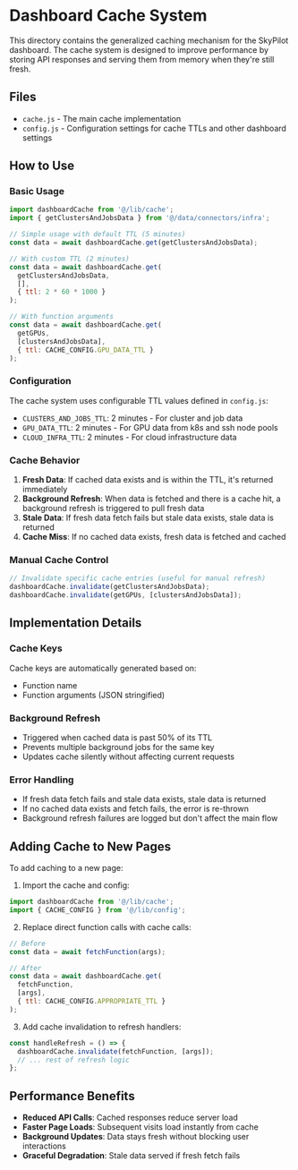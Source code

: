 # Dashboard Cache System

This directory contains the generalized caching mechanism for the SkyPilot dashboard. The cache system is designed to improve performance by storing API responses and serving them from memory when they're still fresh.

## Files

- `cache.js` - The main cache implementation
- `config.js` - Configuration settings for cache TTLs and other dashboard settings

## How to Use

### Basic Usage

```javascript
import dashboardCache from '@/lib/cache';
import { getClustersAndJobsData } from '@/data/connectors/infra';

// Simple usage with default TTL (5 minutes)
const data = await dashboardCache.get(getClustersAndJobsData);

// With custom TTL (2 minutes)
const data = await dashboardCache.get(
  getClustersAndJobsData, 
  [], 
  { ttl: 2 * 60 * 1000 }
);

// With function arguments
const data = await dashboardCache.get(
  getGPUs, 
  [clustersAndJobsData], 
  { ttl: CACHE_CONFIG.GPU_DATA_TTL }
);
```

### Configuration

The cache system uses configurable TTL values defined in `config.js`:

- `CLUSTERS_AND_JOBS_TTL`: 2 minutes - For cluster and job data
- `GPU_DATA_TTL`: 2 minutes - For GPU data from k8s and ssh node pools
- `CLOUD_INFRA_TTL`: 2 minutes - For cloud infrastructure data

### Cache Behavior

1. **Fresh Data**: If cached data exists and is within the TTL, it's returned immediately
2. **Background Refresh**: When data is fetched and there is a cache hit, a 
background refresh is triggered to pull fresh data
3. **Stale Data**: If fresh data fetch fails but stale data exists, stale data is returned
4. **Cache Miss**: If no cached data exists, fresh data is fetched and cached

### Manual Cache Control

```javascript
// Invalidate specific cache entries (useful for manual refresh)
dashboardCache.invalidate(getClustersAndJobsData);
dashboardCache.invalidate(getGPUs, [clustersAndJobsData]);
```

## Implementation Details

### Cache Keys

Cache keys are automatically generated based on:
- Function name
- Function arguments (JSON stringified)

### Background Refresh

- Triggered when cached data is past 50% of its TTL
- Prevents multiple background jobs for the same key
- Updates cache silently without affecting current requests

### Error Handling

- If fresh data fetch fails and stale data exists, stale data is returned
- If no cached data exists and fetch fails, the error is re-thrown
- Background refresh failures are logged but don't affect the main flow

## Adding Cache to New Pages

To add caching to a new page:

1. Import the cache and config:
```javascript
import dashboardCache from '@/lib/cache';
import { CACHE_CONFIG } from '@/lib/config';
```

2. Replace direct function calls with cache calls:
```javascript
// Before
const data = await fetchFunction(args);

// After  
const data = await dashboardCache.get(
  fetchFunction, 
  [args], 
  { ttl: CACHE_CONFIG.APPROPRIATE_TTL }
);
```

3. Add cache invalidation to refresh handlers:
```javascript
const handleRefresh = () => {
  dashboardCache.invalidate(fetchFunction, [args]);
  // ... rest of refresh logic
};
```

## Performance Benefits

- **Reduced API Calls**: Cached responses reduce server load
- **Faster Page Loads**: Subsequent visits load instantly from cache
- **Background Updates**: Data stays fresh without blocking user interactions
- **Graceful Degradation**: Stale data served if fresh fetch fails 